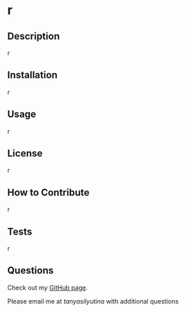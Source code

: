 # r
        
## Description
r
## Installation
r
## Usage
r
## License
r          
## How to Contribute
r
## Tests
r
## Questions
Check out my [GitHub page]("https://github.com/tanyasilyutina").

Please email me at *tanyasilyutina* with additional questions